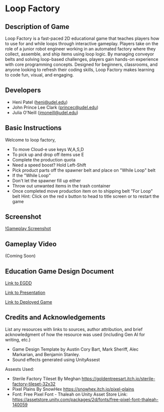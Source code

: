 # Loop Factory
## Description of Game
Loop Factory is a fast-paced 2D educational game that teaches players how to use for and while loops through interactive gameplay. Players take on the role of a junior robot engineer working in an automated factory where they collect, assemble, and ship items using loop logic. By managing conveyor belts and solving loop-based challenges, players gain hands-on experience with core programming concepts. Designed for beginners, classrooms, and anyone looking to refresh their coding skills, Loop Factory makes learning to code fun, visual, and engaging.

## Developers
- Heni Patel (heni@udel.edu)
- John Prince Lee Clark (princec@udel.edu)
- Julia O'Neill (jmoneill@udel.edu)

## Basic Instructions
Welcome to loop factory,
- To move Cloud-e use keys W,A,S,D
- To pick up and drop off items use E
- Complete the production quota
- Need a speed boost? Hold Left-Shift
- Pick product parts off the spawner belt and place on "While Loop" belt
- If the "While Loop"
- Don't let the spawner fill up either 
- Throw out unwanted items in the trash container
- Once completed move production item on to shipping belt "For Loop" belt
Hint: Click on the red x button to head to title screen or to restart the game

## Screenshot
[!Gameplay Screenshot](https://drive.google.com/drive/u/0/folders/1dkkqYcCz8ExcnQybUn--dv8YaUixYQNQ)

## Gameplay Video
(Coming Soon)

## Education Game Design Document
[Link to EGDD](https://github.com/jmoneill15/LoopFactory/blob/main/docs/egdd.md)

[Link to Presentation](https://docs.google.com/presentation/d/13_ZpsK1MqemisgABrhUsXMVxl9Oe1ZfQofj8KyWqeS4/edit?usp=sharing)

[Link to Deployed Game](https://jmoneill15.github.io/LoopFactory/)

## Credits and Acknowledgements
List any resources with links to sources, author attribution, and brief acknowledgment of how the resource was used (including Gen AI for writing, etc.)
- Game Design Template by Austin Cory Bart, Mark Sheriff, Alec Markarian, and Benjamin Stanley.
- Sound effects generated using UnityAssest

Assests Used:
- Sterile Factory Tileset By Meghan https://goldentreesart.itch.io/sterile-factory-tileset-32x32
- Pixel Plains By SnowHex https://snowhex.itch.io/pixel-plains
- Font: Free Pixel Font - Thaleah on Unity Asset Store Link: https://assetstore.unity.com/packages/2d/fonts/free-pixel-font-thaleah-140059
